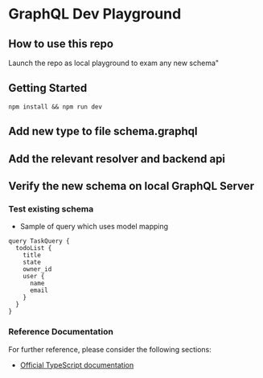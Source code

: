 #  GraphQL Dev Playground


## How to use this repo

Launch the repo as local playground to exam any new schema"

## Getting Started

```
npm install && npm run dev
```

## Add new type to file schema.graphql

## Add the relevant resolver and backend api

## Verify the new schema on local GraphQL Server


### Test existing schema

- Sample of query which uses model mapping

```gql
query TaskQuery {
  todoList {
    title
    state
    owner_id 
    user {
      name 
      email
    }
  }
}
```


### Reference Documentation
For further reference, please consider the following sections:

* [Official TypeScript documentation]([https://docs.gradle.org](https://www.typescriptlang.org/docs/))







